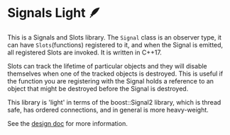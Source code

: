 # Signals Light 🪶

This is a Signals and Slots library. The `Signal` class is an observer type, it
can have `Slots`(functions) registered to it, and when the Signal is emitted,
all registered Slots are invoked. It is written in C++17.

Slots can track the lifetime of particular objects and they will disable
themselves when one of the tracked objects is destroyed. This is useful if the
function you are registering with the Signal holds a reference to an object that
might be destroyed before the Signal is destroyed.

This library is 'light' in terms of the boost::Signal2 library, which is thread
safe, has ordered connections, and in general is more heavy-weight.

See the [design doc](docs/design.md) for more information.

